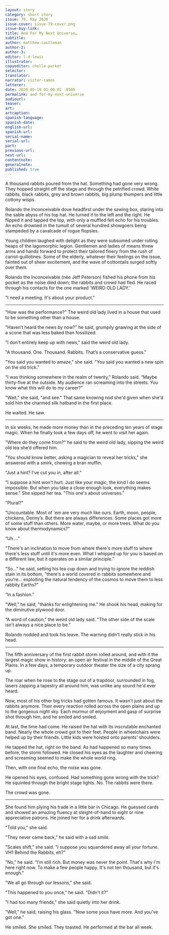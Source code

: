 ```yaml
---
layout: story
category: short story
issue: 79, May 2020
issue-cover: issue-79-cover.png
issue-buy-link:
title: And For My Next Universe…
subtitle:
author: matthew-castleman
author-2:
author-3:
editor: l-d-lewis
illustrator:
copyeditor: chelle-parker
selector:
translator:
narrator: victor-ramos
letterer:
date: 2020-05-19 01:00:01 -0500
permalink: and-for-my-next-universe
audiourl:
teaser:
art:
artcaption:
spanish-language:
spanish-date:
english-url:
spanish-url:
serial-name:
serial-url:
part:
previous-url:
next-url:
contentnote:
generalnote:
published: true
---
```

A thousand rabbits poured from the hat. Something had gone very wrong. They hopped straight off the stage and through the petrified crowd. White rabbits, black rabbits, grey and brown rabbits, big plump thumpers and little cottony wisps.

Rolando the Inconceivable dove headfirst under the sawing box, staring into the sable abyss of his top hat. He turned it to the left and the right. He flipped it and tapped the top, with only a muffled felt echo for his troubles. An echo drowned in the tumult of several hundred showgoers being stampeded by a cavalcade of rogue flopsies.

Young children laughed with delight as they were subsumed under rolling heaps of the lagomorphic legion. Gentlemen and ladies of means threw arms and hands forward to protect their tailored finery from the rush of carrot-guillotines. Some of the elderly, whatever their feelings on the issue, fainted out of sheer excitement, and the wave of cottontails surged softly over them.

Rolando the Inconceivable (née Jeff Peterson) fished his phone from his pocket as the noise died down; the rabbits and crowd had fled. He raced through his contacts for the one marked 'WEIRD OLD LADY.'

"I need a meeting. It's about your product.”

----

"How was the performance?" The weird old lady lived in a house that used to be something other than a house.

"Haven’t heard the news by now?" he said, grumpily gnawing at the side of a scone that was less baked than fossilized.

"I don't entirely keep up with news," said the weird old lady.

"A thousand. One. Thousand. Rabbits. That’s a conservative guess."

"You said you wanted to amaze," she said. "You said you wanted a new spin on the old trick."

"I was thinking somewhere in the realm of twenty,” Rolando said. “Maybe thirty-five at the outside. My audience ran screaming into the streets. You know what this will do to my career?"

"Wait," she said, "and see." That same knowing nod she'd given when she'd sold him the charmed silk hatband in the first place.

He waited. He saw.

----

In six weeks, he made more money than in the preceding ten years of stage magic. When he finally took a few days off, he went to visit her again.

 "Where do they come from?" he said to the weird old lady, sipping the weird old tea she’d offered him.

"You should know better, asking a magician to reveal her tricks," she answered with a smirk, chewing a bran muffin.

"Just a hint? I've cut you in, after all.”

"I suppose a hint won't hurt. Just like your magic, the kind I do seems impossible. But when you take a close enough look, everything makes sense." She sipped her tea. "This one's about universes."

"Plural?"

"Uncountable. Most of 'em are very much like ours. Earth, moon, people, chickens, Denny’s. But there are always differences. Some places got more of some stuff than others. More water, maybe, or more trees. What do you know about thermodynamics?"

“Uh.…"

"There's an inclination to move from where there's more stuff to where there's less stuff until it's more even. What I whipped up for you is based on a different law, but it operates on a similar principle.”

"So…" he said, setting his tea cup down and trying to ignore the reddish stain in its bottom, "there's a world covered in rabbits somewhere and you're… exploiting the natural tendency of the cosmos to move them to less rabbity Earths?"

“In a fashion.”

"Well," he said, "thanks for enlightening me." He shook his head, making for the diminutive plywood door.

“A word of caution," the weird old lady said. "The other side of the scale isn't always a nice place to be."

Rolando nodded and took his leave. The warning didn't really stick in his head.

----

The fifth anniversary of the first rabbit storm rolled around, and with it the largest magic show in history: an open air festival in the middle of the Great Plains. In a few days, a temporary outdoor theater the size of a city sprang up.

The roar when he rose to the stage out of a trapdoor, surrounded in fog, lasers zapping a tapestry all around him, was unlike any sound he'd ever heard.

Now, most of his other big tricks had gotten famous. It wasn't just about the rabbits anymore. Their every reaction rolled across the open plains and up to the gorgeous night sky. Each murmur of enjoyment and gasp of surprise shot through him, and he smiled and smiled.

At last, the time had come. He raised the hat with its inscrutable enchanted band. Nearly the whole crowd got to their feet. People in wheelchairs were helped up by their friends. Little kids were hoisted onto parents' shoulders.

He tapped the hat, right on the band. As had happened so many times before, the storm followed. He closed his eyes as the laughter and cheering and screaming seemed to make the whole world ring.

Then, with one final echo, the noise was gone.

He opened his eyes, confused. Had something gone wrong with the trick? He squinted through the bright stage lights. No. The rabbits were there.

The crowd was gone.

----

She found him plying his trade in a little bar in Chicago. He guessed cards and showed an amazing fluency at sleight-of-hand to eight or nine appreciative patrons. He joined her for a drink afterwards.

"Told you," she said.

"They never came back," he said with a sad smile.

"Scales shift," she said. "I suppose you squandered away all your fortune. VH1 Behind the Rabbits, eh?"

"No," he said. “I’m still rich. But money was never the point. That's why I'm here right now. To make a few people happy. It's not ten thousand, but it's enough."

"We all go through our lessons," she said.

"This happened to you once," he said. "Didn't it?"

"I had too many friends," she said quietly into her drink.

"Well," he said, raising his glass. "Now some yous have more. And you've got one."

He smiled. She smiled. They toasted. He performed at the bar all week.
